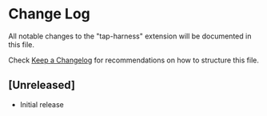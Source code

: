 # Change Log

All notable changes to the "tap-harness" extension will be documented in this file.

Check [Keep a Changelog](http://keepachangelog.com/) for recommendations on how to structure this file.

## [Unreleased]

- Initial release